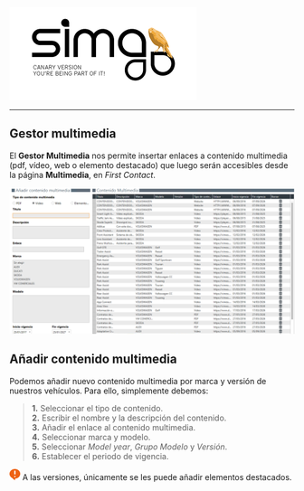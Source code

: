 ![sima2](Images/en-EN_simacanaryversionbn.png)  
  
---  
  
## Gestor multimedia

El **Gestor Multimedia** nos permite insertar enlaces a contenido multimedia (pdf, vídeo, web o elemento destacado) que luego serán accesibles desde la página **Multimedia**, en _First Contact_.   

![Comercial](Images/es-ES_multimedia_content_manager.png)    
  


## Añadir contenido multimedia  
  
Podemos añadir nuevo contenido multimedia por marca y versión de nuestros vehículos. Para ello, simplemente debemos:    
  
>**1.** Seleccionar el tipo de contenido.    
 **2.** Escribir el nombre y la descripción del contenido.  
 **3.** Añadir el enlace al contenido multimedia.    
 **4.** Seleccionar marca y modelo.  
 **5.** Seleccionar _Model year_, _Grupo Modelo_ y _Versión_.    
 **6.** Establecer el periodo de vigencia.       
  

![](Images/es-ES_remember.png) A las versiones, únicamente se les puede añadir elementos destacados.
 
  

  

  







